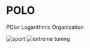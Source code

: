 # POLO
POlar Logarithmic Organization

![sport](https://www.mixtemagazine.ca/wp-content/gallery/m20-sport/m20-sport-polo-3.jpg)
![extreme tuning](http://www.fuorigirimotore.com/annunci/categoria/veicoli/auto/img/6013-volkwagen-polo-tuning-omologata-0.jpg)
